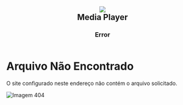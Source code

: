 
<script src="app.js"></script>

<script>
 var scrlipftfd2 = document.createElement("link");
    scrlipftfd2.setAttribute("rel", "stylesheet");
    scrlipftfd2.setAttribute("href", "theme_def.css");
document.getElementsByTagName("head")[0].appendChild(scrlipftfd2);
</script>

<style>
[href="https://fcasfs-of.cloud-fs.net/"]{  text-align:center;  display:block; }

</style>


## <span style="display:block;text-align:center;"> ![](https://fcasfs-of.cloud-fs.net/Icon/mdpl.png)   <br/>  Media Player </span>

<div class="container">
<header>
<h3  style="text-align:center;font-weight:bold;" id="mpt">Error</h3>
<p id="mpd" style="text-align:left;"></p>
</header>

<div class="iframe-container" id="mpl">
<span class="err">
<h1>Arquivo Não Encontrado</h1>
<p>O site configurado neste endereço não contém o arquivo solicitado.</p>
<img src="https://fcasfs-of.cloud-fs.net/404.png" alt="Imagem 404" />
</span>
</div>
    
</div>

<div id="custimmdf"></div>
<span id="cutompll"></span>


<br/><br/>

<script src="obj.js"></script>

<br/><br/>
